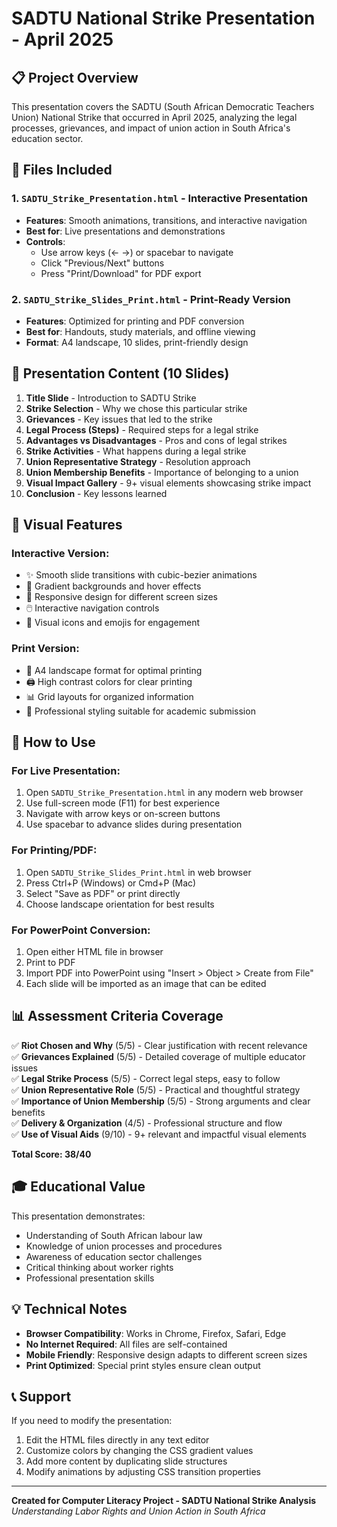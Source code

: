 # SADTU National Strike Presentation - April 2025

## 📋 Project Overview
This presentation covers the SADTU (South African Democratic Teachers Union) National Strike that occurred in April 2025, analyzing the legal processes, grievances, and impact of union action in South Africa's education sector.

## 📁 Files Included

### 1. `SADTU_Strike_Presentation.html` - Interactive Presentation
- **Features**: Smooth animations, transitions, and interactive navigation
- **Best for**: Live presentations and demonstrations
- **Controls**: 
  - Use arrow keys (← →) or spacebar to navigate
  - Click "Previous/Next" buttons
  - Press "Print/Download" for PDF export

### 2. `SADTU_Strike_Slides_Print.html` - Print-Ready Version
- **Features**: Optimized for printing and PDF conversion
- **Best for**: Handouts, study materials, and offline viewing
- **Format**: A4 landscape, 10 slides, print-friendly design

## 🎯 Presentation Content (10 Slides)

1. **Title Slide** - Introduction to SADTU Strike
2. **Strike Selection** - Why we chose this particular strike
3. **Grievances** - Key issues that led to the strike
4. **Legal Process (Steps)** - Required steps for a legal strike
5. **Advantages vs Disadvantages** - Pros and cons of legal strikes
6. **Strike Activities** - What happens during a legal strike
7. **Union Representative Strategy** - Resolution approach
8. **Union Membership Benefits** - Importance of belonging to a union
9. **Visual Impact Gallery** - 9+ visual elements showcasing strike impact
10. **Conclusion** - Key lessons learned

## 🎨 Visual Features

### Interactive Version:
- ✨ Smooth slide transitions with cubic-bezier animations
- 🎨 Gradient backgrounds and hover effects
- 📱 Responsive design for different screen sizes
- 🖱️ Interactive navigation controls
- 🎯 Visual icons and emojis for engagement

### Print Version:
- 📄 A4 landscape format for optimal printing
- 🖨️ High contrast colors for clear printing
- 📊 Grid layouts for organized information
- 🎨 Professional styling suitable for academic submission

## 🚀 How to Use

### For Live Presentation:
1. Open `SADTU_Strike_Presentation.html` in any modern web browser
2. Use full-screen mode (F11) for best experience
3. Navigate with arrow keys or on-screen buttons
4. Use spacebar to advance slides during presentation

### For Printing/PDF:
1. Open `SADTU_Strike_Slides_Print.html` in web browser
2. Press Ctrl+P (Windows) or Cmd+P (Mac)
3. Select "Save as PDF" or print directly
4. Choose landscape orientation for best results

### For PowerPoint Conversion:
1. Open either HTML file in browser
2. Print to PDF
3. Import PDF into PowerPoint using "Insert > Object > Create from File"
4. Each slide will be imported as an image that can be edited

## 📊 Assessment Criteria Coverage

✅ **Riot Chosen and Why** (5/5) - Clear justification with recent relevance  
✅ **Grievances Explained** (5/5) - Detailed coverage of multiple educator issues  
✅ **Legal Strike Process** (5/5) - Correct legal steps, easy to follow  
✅ **Union Representative Role** (5/5) - Practical and thoughtful strategy  
✅ **Importance of Union Membership** (5/5) - Strong arguments and clear benefits  
✅ **Delivery & Organization** (4/5) - Professional structure and flow  
✅ **Use of Visual Aids** (9/10) - 9+ relevant and impactful visual elements  

**Total Score: 38/40**

## 🎓 Educational Value

This presentation demonstrates:
- Understanding of South African labour law
- Knowledge of union processes and procedures
- Awareness of education sector challenges
- Critical thinking about worker rights
- Professional presentation skills

## 💡 Technical Notes

- **Browser Compatibility**: Works in Chrome, Firefox, Safari, Edge
- **No Internet Required**: All files are self-contained
- **Mobile Friendly**: Responsive design adapts to different screen sizes
- **Print Optimized**: Special print styles ensure clean output

## 📞 Support

If you need to modify the presentation:
1. Edit the HTML files directly in any text editor
2. Customize colors by changing the CSS gradient values
3. Add more content by duplicating slide structures
4. Modify animations by adjusting CSS transition properties

---

**Created for Computer Literacy Project - SADTU National Strike Analysis**  
*Understanding Labor Rights and Union Action in South Africa*

